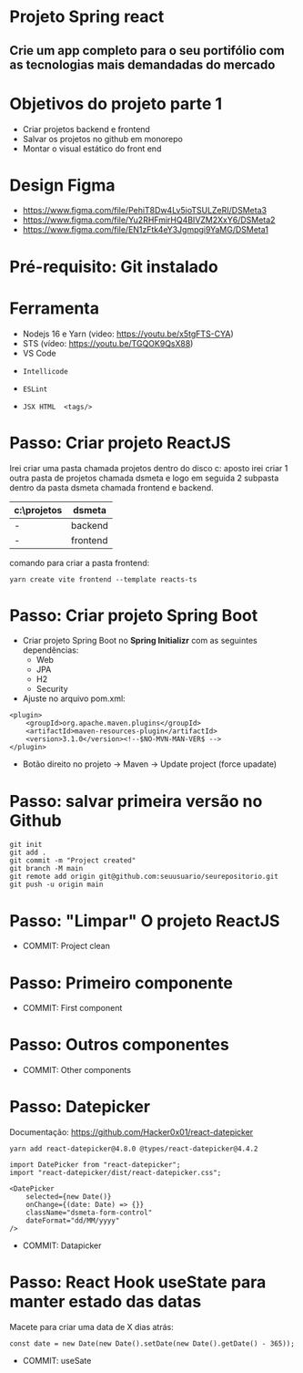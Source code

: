 # Projeto Spring react
## Crie um app completo para o seu portifólio com as tecnologias mais demandadas do mercado

# Objetivos do projeto parte 1
* Criar projetos backend e frontend
* Salvar os projetos no github em monorepo
* Montar o visual estático do front end

# Design Figma
* https://www.figma.com/file/PehiT8Dw4Lv5ioTSULZeRI/DSMeta3
* https://www.figma.com/file/Yu2RHFmirHQ4BIVZM2XxY6/DSMeta2
* https://www.figma.com/file/EN1zFtk4eY3Jgmpgi9YaMG/DSMeta1

# Pré-requisito: Git instalado

# Ferramenta

* Nodejs 16 e Yarn (video: https://youtu.be/x5tgFTS-CYA)
* STS (vídeo: https://youtu.be/TGQOK9QsX88)
* VS Code
-     Intellicode
-     ESLint
-     JSX HTML  <tags/>

# Passo: Criar projeto ReactJS

Irei criar uma pasta chamada projetos dentro do disco c: aposto irei criar 1 outra pasta de projetos chamada dsmeta e logo em seguida 2 subpasta dentro da pasta dsmeta chamada frontend e backend.

c:\projetos | dsmeta
------------|--------
       -    |backend
       -    |frontend

comando para criar a pasta frontend:
~~~ 
yarn create vite frontend --template reacts-ts
~~~~
# Passo: Criar projeto Spring Boot


* Criar projeto Spring Boot no **Spring Initializr** com as seguintes dependências:
     -    Web
     -    JPA
     -    H2
     -    Security
* Ajuste no arquivo pom.xml:
~~~~
<plugin>
	<groupId>org.apache.maven.plugins</groupId>
	<artifactId>maven-resources-plugin</artifactId>
	<version>3.1.0</version><!--$NO-MVN-MAN-VER$ -->
</plugin>
~~~~
* Botão direito no projeto -> Maven -> Update project (force upadate)

# Passo: salvar primeira versão no Github
~~~~
git init
git add .
git commit -m "Project created"
git branch -M main
git remote add origin git@github.com:seuusuario/seurepositorio.git
git push -u origin main
~~~~
# Passo: "Limpar" O projeto ReactJS

* COMMIT: Project clean
# Passo: Primeiro componente

* COMMIT: First component
# Passo: Outros componentes

* COMMIT: Other components
# Passo: Datepicker

Documentação: https://github.com/Hacker0x01/react-datepicker
~~~~
yarn add react-datepicker@4.8.0 @types/react-datepicker@4.4.2
~~~~
~~~~
import DatePicker from "react-datepicker";
import "react-datepicker/dist/react-datepicker.css";
~~~~
~~~~
<DatePicker
    selected={new Date()}
    onChange={(date: Date) => {}}
    className="dsmeta-form-control"
    dateFormat="dd/MM/yyyy"
/>
~~~~
* COMMIT: Datapicker

# Passo: React Hook useState para manter estado das datas
Macete para criar uma data de X dias atrás:
~~~~
const date = new Date(new Date().setDate(new Date().getDate() - 365));
~~~~
* COMMIT: useSate
